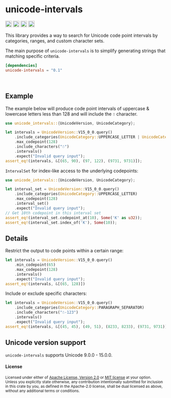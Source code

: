 unicode-intervals
=================

[<img alt="github" src="https://img.shields.io/badge/github-8da0cb?style=flat-square&labelColor=555555&logo=github" height="20">](https://github.com/Stranger6667/unicode-intervals)
[<img alt="crates.io" src="https://img.shields.io/crates/v/unicode-intervals.svg?style=flat-square&color=fc8d62&logo=rust" height="20">](https://crates.io/crates/unicode-intervals)
[<img alt="docs.rs" src="https://img.shields.io/badge/docs.rs-unicode-intervals-66c2a5?style=flat-square&labelColor=555555&logo=docs.rs" height="20">](https://docs.rs/unicode-intervals)
[<img alt="build status" src="https://img.shields.io/github/actions/workflow/status/Stranger6667/unicode-intervals/ci.yml?branch=main&style=flat-square" height="20">](https://github.com/Stranger6667/unicode-intervals/actions?query=branch%3Amain)

This library provides a way to search for Unicode code point intervals by categories, ranges, and custom character sets.

The main purpose of `unicode-intervals` is to simplify generating strings that matching specific criteria.

```toml
[dependencies]
unicode-intervals = "0.1"
```

<br>

## Example

The example below will produce code point intervals of uppercase & lowercase letters less than 128 and will include the `☃` character.

```rust
use unicode_intervals::{UnicodeVersion, UnicodeCategory};

let intervals = UnicodeVersion::V15_0_0.query()
    .include_categories(UnicodeCategory::UPPERCASE_LETTER | UnicodeCategory::LOWERCASE_LETTER)
    .max_codepoint(128)
    .include_characters("☃")
    .intervals()
    .expect("Invalid query input");
assert_eq!(intervals, &[(65, 90), (97, 122), (9731, 9731)]);
```

`IntervalSet` for index-like access to the underlying codepoints:

```rust
use unicode_intervals::{UnicodeVersion, UnicodeCategory};

let interval_set = UnicodeVersion::V15_0_0.query()
    .include_categories(UnicodeCategory::UPPERCASE_LETTER)
    .max_codepoint(128)
    .interval_set()
    .expect("Invalid query input");
// Get 10th codepoint in this interval set
assert_eq!(interval_set.codepoint_at(10), Some('K' as u32));
assert_eq!(interval_set.index_of('K'), Some(10));
```

## Details

Restrict the output to code points within a certain range:

```rust
let intervals = UnicodeVersion::V15_0_0.query()
    .min_codepoint(65)
    .max_codepoint(128)
    .intervals()
    .expect("Invalid query input");
assert_eq!(intervals, &[(65, 128)])
```

Include or exclude specific characters:

```rust
let intervals = UnicodeVersion::V15_0_0.query()
    .include_categories(UnicodeCategory::PARAGRAPH_SEPARATOR)
    .include_characters("☃-123")
    .intervals()
    .expect("Invalid query input");
assert_eq!(intervals, &[(45, 45), (49, 51), (8233, 8233), (9731, 9731)])
```

## Unicode version support

`unicode-intervals` supports Unicode 9.0.0 - 15.0.0.

#### License

<sup>
Licensed under either of <a href="LICENSE-APACHE">Apache License, Version
2.0</a> or <a href="LICENSE-MIT">MIT license</a> at your option.
</sup>

<br>

<sub>
Unless you explicitly state otherwise, any contribution intentionally submitted
for inclusion in this crate by you, as defined in the Apache-2.0 license, shall
be dual licensed as above, without any additional terms or conditions.
</sub>
